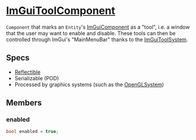 # [ImGuiToolComponent](ImGuiToolComponent.hpp)

`Component` that marks an `Entity`'s [ImGuiComponent](ImGuiComponent.md) as a "tool", i.e. a window that the user may want to enable and disable. These tools can then be controlled through ImGui's "MainMenuBar" thanks to the [ImGuiToolSystem](../../systems/ImGuiToolSystem.md).

## Specs

* [Reflectible](https://github.com/phiste/putils/blob/master/reflection.md)
* Serializable (POD)
* Processed by graphics systems (such as the [OpenGLSystem](../../systems/opengl/OpenGLSystem.md))

## Members

### enabled

```cpp
bool enabled = true;
```